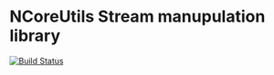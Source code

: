 # NCoreUtils Stream manupulation library

[![Build Status](https://travis-ci.org/artyomszasa/NCoreUtils.IO.svg?branch=master)](https://travis-ci.org/artyomszasa/NCoreUtils.IO)